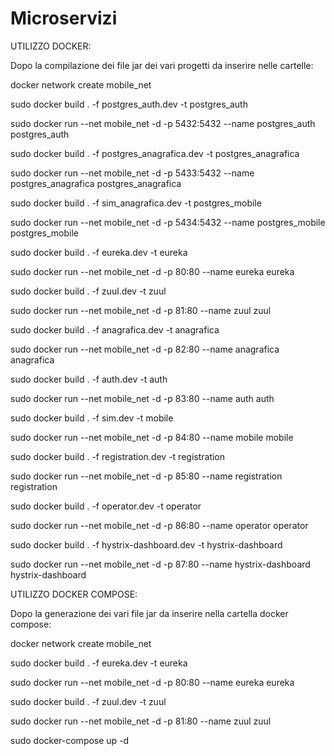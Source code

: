 # Microservizi

UTILIZZO DOCKER:

Dopo la compilazione dei file jar dei vari progetti da inserire nelle cartelle:

docker network create mobile_net

sudo docker build . -f postgres_auth.dev -t postgres_auth

sudo docker run --net mobile_net -d -p 5432:5432 --name postgres_auth postgres_auth

sudo docker build . -f postgres_anagrafica.dev -t postgres_anagrafica

sudo docker run --net mobile_net -d -p 5433:5432 --name postgres_anagrafica postgres_anagrafica

sudo docker build . -f sim_anagrafica.dev -t postgres_mobile

sudo docker run --net mobile_net -d -p 5434:5432 --name postgres_mobile postgres_mobile

sudo docker build . -f eureka.dev -t eureka

sudo docker run --net mobile_net -d -p 80:80 --name eureka eureka

sudo docker build . -f zuul.dev -t zuul

sudo docker run --net mobile_net -d -p 81:80 --name zuul zuul

sudo docker build . -f anagrafica.dev -t anagrafica

sudo docker run --net mobile_net -d -p 82:80 --name anagrafica anagrafica

sudo docker build . -f auth.dev -t auth

sudo docker run --net mobile_net -d -p 83:80 --name auth auth

sudo docker build . -f sim.dev -t mobile

sudo docker run --net mobile_net -d -p 84:80 --name mobile mobile

sudo docker build . -f registration.dev -t registration

sudo docker run --net mobile_net -d -p 85:80 --name registration registration

sudo docker build . -f operator.dev -t operator

sudo docker run --net mobile_net -d -p 86:80 --name operator operator

sudo docker build . -f hystrix-dashboard.dev -t hystrix-dashboard

sudo docker run --net mobile_net -d -p 87:80 --name hystrix-dashboard hystrix-dashboard


UTILIZZO DOCKER COMPOSE:

Dopo la generazione dei vari file jar da inserire nella cartella docker compose:

docker network create mobile_net

sudo docker build . -f eureka.dev -t eureka

sudo docker run --net mobile_net -d -p 80:80 --name eureka eureka

sudo docker build . -f zuul.dev -t zuul

sudo docker run --net mobile_net -d -p 81:80 --name zuul zuul

sudo docker-compose up -d
